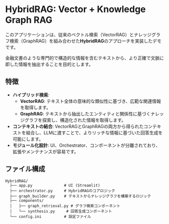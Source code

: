 # HybridRAG: Vector + Knowledge Graph RAG

このアプリケーションは、従来のベクトル検索（VectorRAG）とナレッジグラフ検索（GraphRAG）を組み合わせた**HybridRAG**のアプローチを実装したデモです。

金融文書のような専門的で構造的な情報を含むテキストから、より正確で文脈に即した情報を抽出することを目的とします。

## 特徴
- **ハイブリッド検索**:
    - **VectorRAG**: テキスト全体の意味的な類似性に基づき、広範な関連情報を取得します。
    - **GraphRAG**: テキストから抽出したエンティティと関係性に基づくナレッジグラフを探索し、構造化された情報を取得します。
- **コンテキストの結合**: VectorRAGとGraphRAGの両方から得られたコンテキストを結合し、LLMに渡すことで、よりリッチな情報に基づいた回答生成を可能にします。
- **モジュール化設計**: UI、Orchestrator、コンポーネントが分離されており、拡張やメンテナンスが容易です。

## ファイル構成
```
HybridRAG/
  ├── app.py              # UI (Streamlit)
  ├── orchestrator.py     # HybridRAGのコアロジック
  ├── graph_builder.py    # テキストからナレッジグラフを構築するロジック
  ├── components/
  │   ├── graph_retrieval.py # グラフ検索コンポーネント
  │   └── synthesis.py     # 回答生成コンポーネント
  └── config.ini          # 設定ファイル
```
